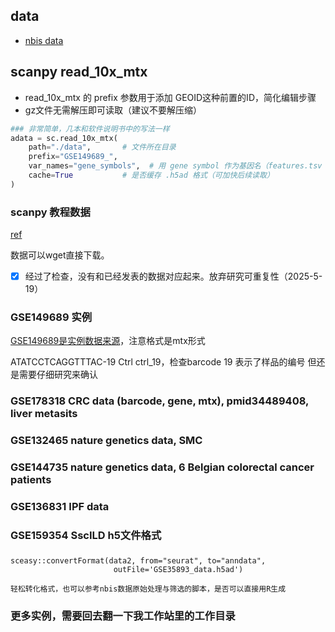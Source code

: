 ## data

- [nbis data](https://nbisweden.github.io/workshop-scRNAseq/other/data.html)


## scanpy read_10x_mtx

- read_10x_mtx 的 prefix 参数用于添加 GEOID这种前置的ID，简化编辑步骤
- gz文件无需解压即可读取（建议不要解压缩）

```python
### 非常简单，几本和软件说明书中的写法一样
adata = sc.read_10x_mtx(
    path="./data",       # 文件所在目录
    prefix="GSE149689_",
    var_names="gene_symbols",  # 用 gene symbol 作为基因名（features.tsv 的第2列）
    cache=True           # 是否缓存 .h5ad 格式（可加快后续读取）
)
```
### scanpy 教程数据

[ref](https://scanpy.readthedocs.io/en/stable/tutorials/experimental/pearson_residuals.html)

数据可以wget直接下载。
- [x] 经过了检查，没有和已经发表的数据对应起来。放弃研究可重复性（2025-5-19）

### GSE149689 实例

[GSE149689是实例数据来源](https://www.ncbi.nlm.nih.gov/geo/query/acc.cgi?acc=GSE149689)，注意格式是mtx形式 

ATATCCTCAGGTTTAC-19	Ctrl	ctrl_19，检查barcode 19 表示了样品的编号
但还是需要仔细研究来确认

### GSE178318 CRC data (barcode, gene, mtx), pmid34489408, liver metasits

### GSE132465 nature genetics data, SMC

### GSE144735 nature genetics data, 6 Belgian colorectal cancer patients

### GSE136831 IPF data

### GSE159354 SscILD h5文件格式

### 
```
sceasy::convertFormat(data2, from="seurat", to="anndata",
                       outFile='GSE35893_data.h5ad')

轻松转化格式，也可以参考nbis数据原始处理与筛选的脚本，是否可以直接用R生成
```

### 更多实例，需要回去翻一下我工作站里的工作目录
